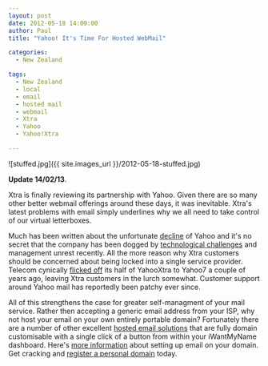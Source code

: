 ```yaml
---
layout: post
date: 2012-05-18 14:00:00
author: Paul
title: "Yahoo! It's Time For Hosted WebMail"

categories:
  - New Zealand

tags:
  - New Zealand
  - local
  - email
  - hosted mail
  - webmail
  - Xtra
  - Yahoo
  - Yahoo!Xtra

---
```


![stuffed.jpg]({{ site.images_url }}/2012-05-18-stuffed.jpg)

**Update 14/02/13**.

 Xtra is finally reviewing its partnership with Yahoo. Given there are so many other better webmail offerings around these days, it was inevitable. Xtra's latest problems with email simply underlines why we all need to take control of our virtual letterboxes. 

Much has been written about the unfortunate [decline](http://techcrunch.com/2010/11/11/yahoo-decline/) of Yahoo and it's no secret that the company has been dogged by [technological challenges](http://www.iitp.org.nz/newsletter/article/) and management unrest recently. All the more reason why Xtra customers should be concerned about being locked into a single service provider. Telecom cynically [flicked off](http://www.stuff.co.nz/business/industries/4894091/Telecom-sells-YahooXtra-share) its half of YahooXtra to Yahoo7 a couple of years ago, leaving Xtra customers in the lurch somewhat. Customer support around Yahoo mail has reportedly been patchy ever since.

All of this strengthens the case for greater self-managment of your mail service. Rather then accepting a generic email address from your ISP, why not host your email on your own entirely portable domain? Fortunately there are a number of other excellent [hosted email solutions](https://iwantmyname.co.nz/services/email-hosting/) that are fully domain customisable with a single click of a button from within your iWantMyName dashboard. Here's [more information](http://help.iwantmyname.com/customer/portal/articles/233925-how-can-i-set-up-email-with-my-own-domain-) about setting up email on your domain. Get cracking and [register a personal domain](https://iwantmyname.co.nz/) today.

